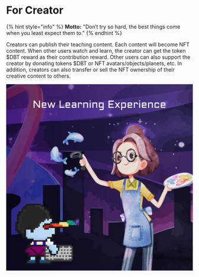 # For Creator

{% hint style="info" %}
**Motto:** "Don‘t try so hard, the best things come when you least expect them to."
{% endhint %}

Creators can publish their teaching content. Each content will become NFT content. When other users watch and learn, the creator can get the token $DBT reward as their contribution reward. Other users can also support the creator by donating tokens $DBT or NFT avatars/objects/planets, etc. In addition, creators can also transfer or sell the NFT ownership of their creative content to others.

![](../.gitbook/assets/IG-post-S4-Metaverse1.png)
